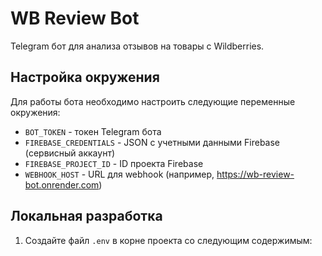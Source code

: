 # WB Review Bot

Telegram бот для анализа отзывов на товары с Wildberries.

## Настройка окружения

Для работы бота необходимо настроить следующие переменные окружения:

- `BOT_TOKEN` - токен Telegram бота
- `FIREBASE_CREDENTIALS` - JSON с учетными данными Firebase (сервисный аккаунт)
- `FIREBASE_PROJECT_ID` - ID проекта Firebase
- `WEBHOOK_HOST` - URL для webhook (например, https://wb-review-bot.onrender.com)

## Локальная разработка

1. Создайте файл `.env` в корне проекта со следующим содержимым: 